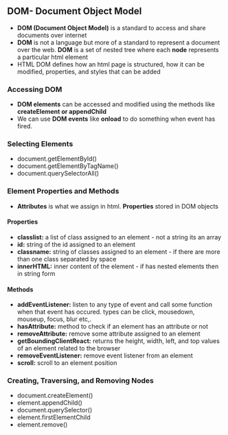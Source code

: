 ## DOM- Document Object Model
* **DOM (Document Object Model)** is a standard to access and share documents over internet
* **DOM** is not a language but more of a standard to represent a document over the web. **DOM** is a set of nested tree where each **node** represents a particular html element
* HTML DOM defines how an html page is structured, how it can be modified, properties, and styles that can be added

### Accessing DOM
* **DOM elements** can be accessed and modified using the methods like **createElement or appendChild**
* We can use **DOM events** like **onload** to do something when event has fired.

### Selecting Elements
* document.getElementById()
* document.getElementByTagName()
* document.querySelectorAll()

### Element Properties and Methods
* **Attributes** is what we assign in html. **Properties** stored in DOM objects
#### Properties
* **classlist:** a list of class assigned to an element - not a string its an array
* **id:** string of the id assigned to an element
* **classname:** string of classes assigned to an element - if there are more than one class separated by space
* **innerHTML:** inner content of the element - if has nested elements then in string form
#### Methods
* **addEventListener:** listen to any type of event and call some function when that event has occured. types can be click, mousedown, mouseup, focus, blur etc,.
* **hasAttribute:** method to check if an element has an attribute or not
* **removeAttribute:** remove some attribute assigned to an element
* **getBoundingClientReact:** returns the height, width, left, and top values of an element related to the browser
* **removeEventListener:** remove event listener from an element
* **scroll:** scroll to an element position

### Creating, Traversing, and Removing Nodes
* document.createElement()
* element.appendChild()
* document.querySelector()
* element.firstElementChild
* element.remove()
